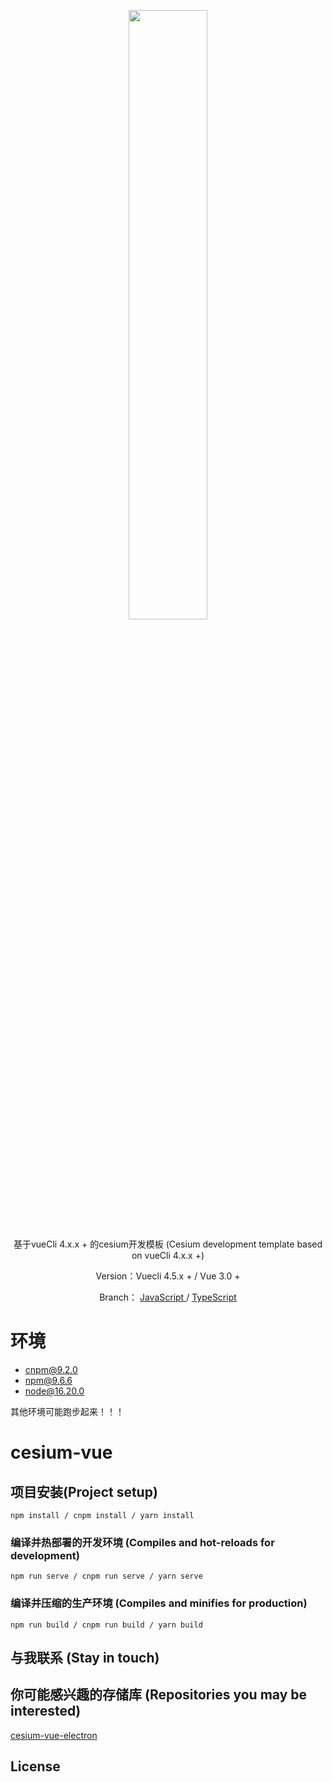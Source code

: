 <p align="center">
<img src="https://github.com/CesiumGS/cesium/wiki/logos/Cesium_Logo_Color.jpg" width="50%" />
</p>

  <p align="center">基于vueCli 4.x.x + 的cesium开发模板 (Cesium development template based on vueCli 4.x.x +)</p>
  <p align="center">Version：Vuecli 4.5.x + / Vue 3.0 + </p>
  <p align="center">Branch： <a href="https://github.com/ShareQiu1994/cesium-vue/tree/master">JavaScript </a> / <a href="https://github.com/ShareQiu1994/cesium-vue/tree/typescript">TypeScript</a> </p>


# 环境
- cnpm@9.2.0 
- npm@9.6.6
- node@16.20.0

其他环境可能跑步起来！！！

# cesium-vue

##  项目安装(Project setup)
```
npm install / cnpm install / yarn install
```

### 编译并热部署的开发环境 (Compiles and hot-reloads for development)
```
npm run serve / cnpm run serve / yarn serve
```

### 编译并压缩的生产环境 (Compiles and minifies for production)
```
npm run build / cnpm run build / yarn build
```

## 与我联系 (Stay in touch)


## 你可能感兴趣的存储库 (Repositories you may be interested)

[cesium-vue-electron](https://github.com/ShareQiu1994/cesium-vue-electron)

## License
